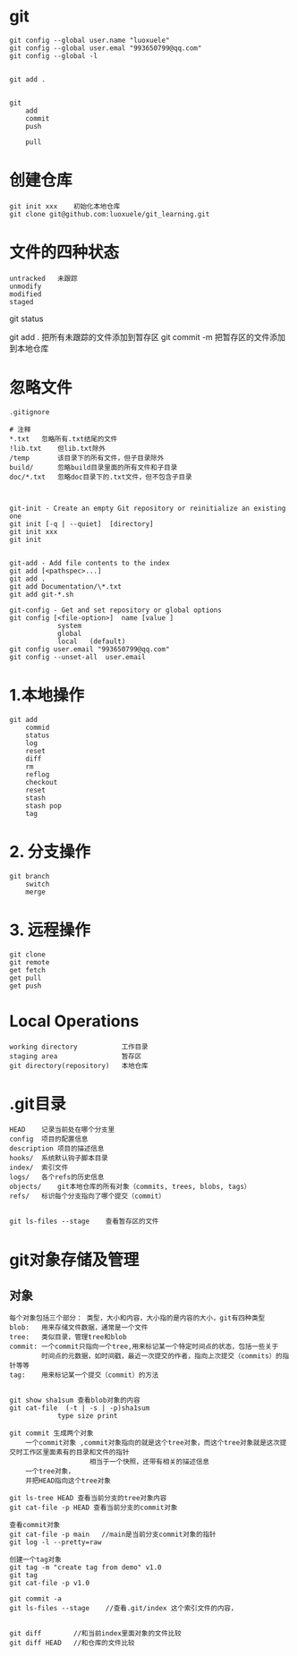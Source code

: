 # git 
    git config --global user.name "luoxuele"
    git config --global user.emal "993650799@qq.com"
    git config --global -l


    git add .


    git
        add
        commit
        push

        pull


# 创建仓库
    git init xxx    初始化本地仓库
    git clone git@github.com:luoxuele/git_learning.git


# 文件的四种状态
    untracked   未跟踪
    unmodify
    modified
    staged


git status

git add .   把所有未跟踪的文件添加到暂存区
git commit -m   把暂存区的文件添加到本地仓库


# 忽略文件
    .gitignore

    # 注释
    *.txt   忽略所有.txt结尾的文件
    !lib.txt    但lib.txt除外
    /temp       该目录下的所有文件，但子目录除外
    build/      忽略build目录里面的所有文件和子目录
    doc/*.txt   忽略doc目录下的.txt文件，但不包含子目录



    git-init - Create an empty Git repository or reinitialize an existing one
    git init [-q | --quiet]  [directory] 
    git init xxx
    git init


    git-add - Add file contents to the index
    git add [<pathspec>...]
    git add .
    git add Documentation/\*.txt
    git add git-*.sh

    git-config - Get and set repository or global options
    git config [<file-option>]  name [value ]
                system
                global
                local   (default)
    git config user.email "993650799@qq.com"
    git config --unset-all  user.email



# 1.本地操作
    git add
        commid
        status
        log
        reset
        diff
        rm
        reflog
        checkout
        reset
        stash
        stash pop
        tag

# 2. 分支操作
    git branch
        switch
        merge

# 3. 远程操作
    git clone
    git remote
    get fetch
    get pull
    get push


# Local Operations
    working directory           工作目录
    staging area                暂存区
    git directory(repository)   本地仓库


# .git目录
    HEAD    记录当前处在哪个分支里
    config  项目的配置信息
    description 项目的描述信息
    hooks/  系统默认钩子脚本目录
    index/  索引文件
    logs/   各个refs的历史信息
    objects/    git本地仓库的所有对象（commits, trees, blobs, tags） 
    refs/   标识每个分支指向了哪个提交（commit）


    git ls-files --stage    查看暂存区的文件


# git对象存储及管理

## 对象
    每个对象包括三个部分： 类型，大小和内容，大小指的是内容的大小，git有四种类型
    blob:   用来存储文件数据，通常是一个文件
    tree:   类似目录，管理tree和blob
    commit: 一个commit只指向一个tree,用来标记某一个特定时间点的状态，包括一些关于
            时间点的元数据，如时间戳，最近一次提交的作者，指向上次提交（commits）的指针等等
    tag:    用来标记某一个提交（commit）的方法


    git show sha1sum 查看blob对象的内容
    git cat-file  (-t | -s | -p)sha1sum
                type size print

    git commit 生成两个对象
        一个commit对象 ,commit对象指向的就是这个tree对象，而这个tree对象就是这次提交时工作区里面素有的目录和文件的指针
                        相当于一个快照，还带有相关的描述信息
        一个tree对象，
        并把HEAD指向这个tree对象

    git ls-tree HEAD 查看当前分支的tree对象内容
    git cat-file -p HEAD 查看当前分支的commit对象

    查看commit对象
    git cat-file -p main   //main是当前分支commit对象的指针
    git log -l --pretty=raw

    创建一个tag对象
    git tag -m "create tag from demo" v1.0
    git tag
    git cat-file -p v1.0

    git commit -a
    git ls-files --stage    //查看.git/index 这个索引文件的内容，


    git diff        //和当前index里面对象的文件比较
    git diff HEAD   //和仓库的文件比较
